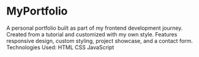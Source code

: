 # MyPortfolio
A personal portfolio built as part of my frontend development journey. Created from a tutorial and customized with my own style. Features responsive design, custom styling, project showcase, and a contact form.  Technologies Used:  HTML CSS JavaScript

